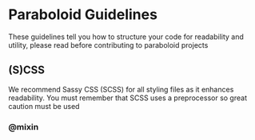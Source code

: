 # Paraboloid Guidelines
These guidelines tell you how to structure your code for readability and utility, please read before contributing to paraboloid projects

## (S)CSS
We recommend Sassy CSS (SCSS) for all styling files as it enhances readability. You must remember that SCSS uses a preprocessor so great caution must be used

### @mixin

